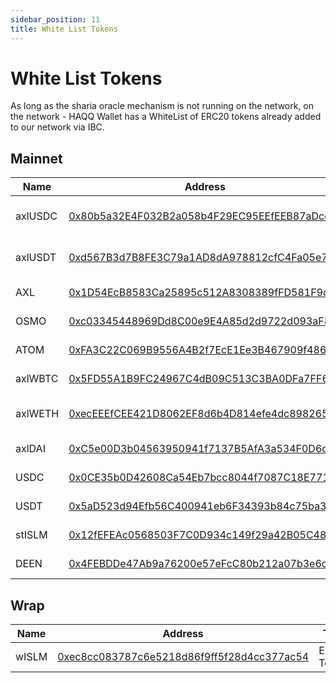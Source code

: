 ```yaml
---
sidebar_position: 11
title: White List Tokens
---
```


# White List Tokens

As long as the sharia oracle mechanism is not running on the network, on the network - HAQQ Wallet has a WhiteList of ERC20 tokens already added to our network via IBC. 

## Mainnet

| Name    | Address                                    | Type             | CoinGecoID              | 
| ------- | ------------------------------------------ | ---------------- | ----------------------- | 
| axlUSDC | [0x80b5a32E4F032B2a058b4F29EC95EEfEEB87aDcd](https://explorer.haqq.network/token/0x80b5a32E4F032B2a058b4F29EC95EEfEEB87aDcd) | IBC/ERC20 Token  | bridged-usd-coin-axelar | 
| axlUSDT | [0xd567B3d7B8FE3C79a1AD8dA978812cfC4Fa05e75](https://explorer.haqq.network/token/0xd567B3d7B8FE3C79a1AD8dA978812cfC4Fa05e75) | IBC/ERC20  Token | bridged-tether-axelar   |
| AXL     | [0x1D54EcB8583Ca25895c512A8308389fFD581F9c9](https://explorer.haqq.network/token/0x1D54EcB8583Ca25895c512A8308389fFD581F9c9) | IBC/ERC20  Token | axelar                  |
| OSMO    | [0xc03345448969Dd8C00e9E4A85d2d9722d093aF8E](https://explorer.haqq.network/token/0xc03345448969Dd8C00e9E4A85d2d9722d093aF8E) | IBC/ERC20  Token | osmosis                 | 
| ATOM    | [0xFA3C22C069B9556A4B2f7EcE1Ee3B467909f4864](https://explorer.haqq.network/token/0xFA3C22C069B9556A4B2f7EcE1Ee3B467909f4864) | IBC/ERC20  Token | cosmos-hub              | 
| axlWBTC | [0x5FD55A1B9FC24967C4dB09C513C3BA0DFa7FF687](https://explorer.haqq.network/token/0x5FD55A1B9FC24967C4dB09C513C3BA0DFa7FF687) | IBC/ERC20  Token | axlwbtc                 | 
| axlWETH | [0xecEEEfCEE421D8062EF8d6b4D814efe4dc898265](https://explorer.haqq.network/token/0xecEEEfCEE421D8062EF8d6b4D814efe4dc898265) | IBC/ERC20  Token | axelar-wrapped-ether    |
| axlDAI  | [0xC5e00D3b04563950941f7137B5AfA3a534F0D6d6](https://explorer.haqq.network/token/0xC5e00D3b04563950941f7137B5AfA3a534F0D6d6) | IBC/ERC20  Token | dai                     |
| USDC    | [0x0CE35b0D42608Ca54Eb7bcc8044f7087C18E7717](https://explorer.haqq.network/token/0x0CE35b0D42608Ca54Eb7bcc8044f7087C18E7717) | IBC/ERC20 Token  | usdc                    |
| USDT    | [0x5aD523d94Efb56C400941eb6F34393b84c75ba39](https://explorer.haqq.network/token/0x5aD523d94Efb56C400941eb6F34393b84c75ba39) | IBC/ERC20  Token | tether                  | 
| stISLM    | [0x12fEFEAc0568503F7C0D934c149f29a42B05C48f](https://explorer.haqq.network/token/0x12fEFEAc0568503F7C0D934c149f29a42B05C48f) | IBC/ERC20 Token  | stride-staked-islm      |
| DEEN    | [0x4FEBDDe47Ab9a76200e57eFcC80b212a07b3e6cE](https://explorer.haqq.network/token/0x4FEBDDe47Ab9a76200e57eFcC80b212a07b3e6cE) | IBC/ERC20  Token |                   | 

## Wrap 
| Name    | Address                                    | Type             | CoinGecoID              | 
| ------- | ------------------------------------------ | ---------------- | ----------------------- | 
| wISLM   | [0xec8cc083787c6e5218d86f9ff5f28d4cc377ac54](https://explorer.haqq.network/token/0xec8cc083787c6e5218d86f9ff5f28d4cc377ac54) | ERC20  Token     | islamic-coin            | 